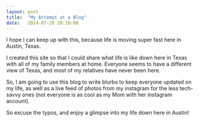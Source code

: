 ```yaml
---
layout: post
title:  "My Attempt at a Blog"
date:   2014-07-20 20:10:00
---
```


I hope I can keep up with this, because life is moving super fast here in Austin, Texas. 

I created this site so that I could share what life is like down here in Texas with all of my family members at home. Everyone seems to have a different view of Texas, and most of my relatives have never been here.

So, I am going to use this blog to write blurbs to keep everyone updated on my life, as well as a live feed of photos from my instagram for the less tech-savvy ones (not everyone is as cool as my Mom with her instagram account).

So excuse the typos, and enjoy a glimpse into my life down here in Austin!

